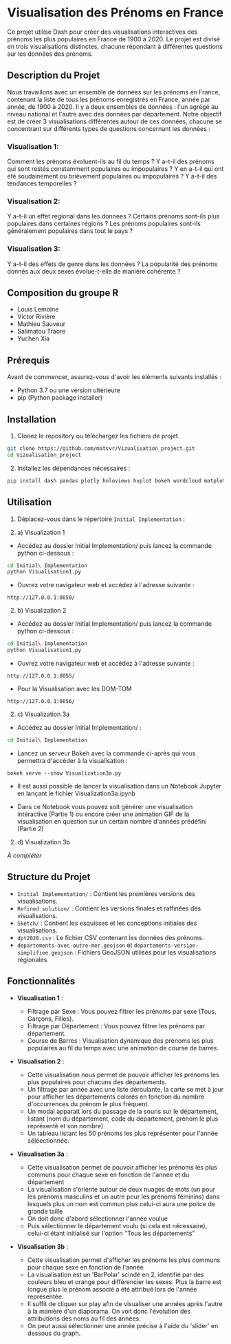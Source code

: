 # Visualisation des Prénoms en France

Ce projet utilise Dash pour créer des visualisations interactives des prénoms les plus populaires en France de 1900 à 2020. Le projet est divisé en trois visualisations distinctes, chacune répondant à différentes questions sur les données des prénoms.

## Description du Projet

Nous travaillons avec un ensemble de données sur les prénoms en France, contenant la liste de tous les prénoms enregistrés en France, année par année, de 1900 à 2020. Il y a deux ensembles de données : l'un agrégé au niveau national et l'autre avec des données par département. Notre objectif est de créer 3 visualisations différentes autour de ces données, chacune se concentrant sur différents types de questions concernant les données :

### Visualisation 1: 
Comment les prénoms évoluent-ils au fil du temps ? Y a-t-il des prénoms qui sont restés constamment populaires ou impopulaires ? Y en a-t-il qui ont été soudainement ou brièvement populaires ou impopulaires ? Y a-t-il des tendances temporelles ?

### Visualisation 2:
Y a-t-il un effet régional dans les données ? Certains prénoms sont-ils plus populaires dans certaines régions ? Les prénoms populaires sont-ils généralement populaires dans tout le pays ?

### Visualisation 3:
Y a-t-il des effets de genre dans les données ? La popularité des prénoms donnés aux deux sexes évolue-t-elle de manière cohérente ?

## Composition du groupe R

- Louis Lemoine
- Victor Rivière
- Mathieu Sauveur
- Salimatou Traore
- Yuchen Xia

## Prérequis

Avant de commencer, assurez-vous d'avoir les éléments suivants installés :

- Python 3.7 ou une version ultérieure
- pip (Python package installer)

## Installation

1. Clonez le repository ou téléchargez les fichiers de projet.

```bash
git clone https://github.com/matsvr/Vizualisation_project.git
cd Vizualisation_project
```

2. Installez les dépendances nécessaires :

```bash
pip install dash pandas plotly holoviews hvplot bokeh wordcloud matplotlib
```

## Utilisation

1. Déplacez-vous dans le répertoire `Initial Implementation` :

2. a) Visualization 1

- Accédez au dossier Initial Implementation/ puis lancez la commande python ci-dessous :
  
```bash
cd Initial\ Implementation
python Visualisation1.py
```

- Ouvrez votre navigateur web et accédez à l'adresse suivante :

```
http://127.0.0.1:8050/
```

2. b) Visualization 2

- Accédez au dossier Initial Implementation/ puis lancez la commande python ci-dessous :
  
```bash
cd Initial\ Implementation
python Visualisation1.py
```

- Ouvrez votre navigateur web et accédez à l'adresse suivante :

```
http://127.0.0.1:8055/
```
- Pour la Visualisation avec les DOM-TOM
```
http://127.0.0.1:8056/
```




2. c) Visualization 3a

- Accédez au dossier Initial Implementation/ :
  
```bash
cd Initial\ Implementation
```
- Lancez un serveur Bokeh avec la commande ci-après qui vous permettra d'accéder à la visualisation :

```
bokeh serve --show Visualization3a.py
```

- Il est aussi possible de lancer la visualisation dans un Notebook Jupyter en lançant le fichier Visualization3a.ipynb

- Dans ce Notebook vous pouvez soit générer une visualisation intéractive (Partie 1) ou encore créer une animation GIF de la visualisation en question sur un certain nombre d'années prédéfini (Partie 2) 

2. d) Visualization 3b

*À compléter*

## Structure du Projet

- `Initial Implementation/` : Contient les premières versions des visualisations.
- `Refined solution/` : Contient les versions finales et raffinées des visualisations.
- `Sketch/` : Contient les esquisses et les conceptions initiales des visualisations.
- `dpt2020.csv` : Le fichier CSV contenant les données des prénoms.
- `departements-avec-outre-mer.geojson` et `departements-version-simplifiee.geojson` : Fichiers GeoJSON utilisés pour les visualisations régionales.

## Fonctionnalités

- **Visualisation 1** : 
  - Filtrage par Sexe : Vous pouvez filtrer les prénoms par sexe (Tous, Garçons, Filles).
  - Filtrage par Département : Vous pouvez filtrer les prénoms par département.
  - Course de Barres : Visualisation dynamique des prénoms les plus populaires au fil du temps avec une animation de course de barres.
  
- **Visualisation 2** : 
  - Cette visualisation nous permet de pouvoir afficher les prénoms les plus populaires pour chacuns des départements. 
  - Un filtrage par année avec une liste déroulante, la carte se met à jour pour afficher les départements colorés en fonction du nombre d'occurrences du prénom le plus fréquent.
  - Un modal apparait lors du passage de la souris sur le département, listant (nom du département, code du département, prénom le plus représenté et son nombre)
  - Un tableau listant les 50 prénoms les plus représenter pour l'année séléectionnée.
  
- **Visualisation 3a** :
  - Cette visualisation permet de pouvoir afficher les prénoms les plus communs pour chaque sexe en fonction de l'année et du département
  - La visualisation s'oriente autour de deux nuages de mots (un pour les prénoms masculins et un autre pour les prénoms féminins) dans lesquels plus un nom est commun plus celui-ci aura une police de grande taille
  - On doit donc d'abord sélectionner l'année voulue
  - Puis sélectionner le département voulu (si cela est nécessaire), celui-ci étant initialisé sur l'option "Tous les départements"

- **Visualisation 3b** :
  - Cette visualisation permet d'afficher les prénoms les plus communs pour chaque sexe en fonction de l'année
  - La visualisation est un 'BarPolar' scindé en 2, identifié par des couleurs bleu et orange pour différencier les sexes. Plus la barre est longue plus le prénom associé a été attribué lors de l'année représentée.
  - Il suffit de cliquer sur play afin de visualiser une années après l'autre à la manière d'un diaporama. On voit donc l'évolution des attributions des noms au fil des années.
  - On peut aussi sélectionner une année précise à l'aide du 'slider' en dessous du graph.

